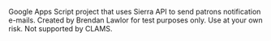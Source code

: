 Google Apps Script project that uses Sierra API to send patrons notification e-mails. Created by Brendan Lawlor for test purposes only. Use at your own risk. Not supported by CLAMS.